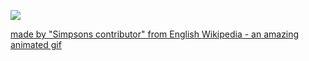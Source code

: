 ![](Mandelbrot_sequence.gif)

[made by "Simpsons contributor" from English Wikipedia - an amazing animated gif](https://en.wikipedia.org/wiki/File:Mandelbrot_sequence_new.gif)